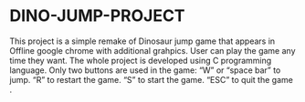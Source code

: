 # DINO-JUMP-PROJECT
This project is a simple remake of Dinosaur jump game that appears in Offline google chrome with additional grahpics. User can play the game any time they want. The whole project is developed using C programming language. Only two buttons are used in the game: “W” or “space bar” to jump. “R” to restart the game. “S” to start the game. “ESC” to quit the game .
